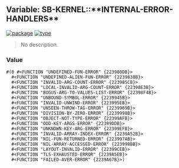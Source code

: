 ## Variable: SB-KERNEL::\*\*INTERNAL-ERROR-HANDLERS\*\*
[![package](https://img.shields.io/badge/Package-SB--KERNEL-5f9ea0.svg?style=social&colorA=999999)](../) [![type](https://img.shields.io/badge/Type-Variable-5f9ea0.svg?style=social&colorA=999999)](../#variable) 

> No description.

### Value
```
#(0 #<FUNCTION "UNDEFINED-FUN-ERROR" {223980DB}>
  #<FUNCTION "UNDEFINED-ALIEN-FUN-ERROR" {2239838B}>
  #<FUNCTION "INVALID-ARG-COUNT-ERROR" {223985CB}>
  #<FUNCTION "LOCAL-INVALID-ARG-COUNT-ERROR" {22398E3B}>
  #<FUNCTION "BOGUS-ARG-TO-VALUES-LIST-ERROR" {22398F4B}>
  #<FUNCTION "UNBOUND-SYMBOL-ERROR" {2239945B}>
  #<FUNCTION "INVALID-UNWIND-ERROR" {223995EB}>
  #<FUNCTION "UNSEEN-THROW-TAG-ERROR" {2239969B}>
  #<FUNCTION "DIVISION-BY-ZERO-ERROR" {2239998B}>
  #<FUNCTION "OBJECT-NOT-TYPE-ERROR" {22399AFB}>
  #<FUNCTION "ODD-KEY-ARGS-ERROR" {22399DDB}>
  #<FUNCTION "UNKNOWN-KEY-ARG-ERROR" {22399EFB}>
  #<FUNCTION "INVALID-ARRAY-INDEX-ERROR" {2239A52B}>
  #<FUNCTION "NIL-FUN-RETURNED-ERROR" {223997AB}>
  #<FUNCTION "NIL-ARRAY-ACCESSED-ERROR" {223998BB}>
  #<FUNCTION "LAYOUT-INVALID-ERROR" {22399CEB}>
  #<FUNCTION "TLS-EXHAUSTED-ERROR" {2239A5EB}>
  #<FUNCTION "FAILED-AVER-ERROR" {2239A67B}>)
```
